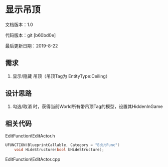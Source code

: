 # 显示吊顶

文档版本：1.0 

代码版本：git \[b60bd0e\] 

最后更新日期：2019-8-22

## 需求

1. 显示/隐藏 吊顶（吊顶Tag为 EntityType:Ceiling）

## 设计思路

1. 勾选/取消 时，获得当前World所有带吊顶Tag的模型，设置其HiddenInGame

## 相关代码

EditFunction\EditActor.h

```cpp
UFUNCTION(BlueprintCallable, Category = "EditFunc")
	void HideStructure(bool bHideStructure);
```

EditFunction\EditActor.cpp


